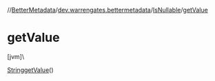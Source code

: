 //[BetterMetadata](../../../index.md)/[dev.warrengates.bettermetadata](../index.md)/[IsNullable](index.md)/[getValue](get-value.md)

# getValue

[jvm]\

[String](https://docs.oracle.com/javase/8/docs/api/java/lang/String.html)[getValue](get-value.md)()
